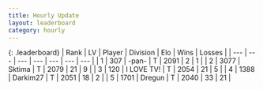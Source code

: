 ```yaml
---
title: Hourly Update
layout: leaderboard
category: hourly
---
```


{: .leaderboard}
| Rank | LV | Player | Division | Elo | Wins | Losses |
| --- | --- | --- | --- | --- | --- | --- |
| <span data-change="0">1</span> | 307 | <span title="ID: 719486">-pan-</span> | T | <span data-change="0">2091</span> | <span data-change="0">2</span> | <span data-change="0">1</span> |
| <span data-change="0">2</span> | 3077 | <span title="ID: 353063">Sktima</span> | T | <span data-change="0">2079</span> | <span data-change="0">21</span> | <span data-change="0">9</span> |
| <span data-change="1">3</span> | 120 | <span title="ID: 756304">I LOVE TV!</span> | T | <span data-change="19">2054</span> | <span data-change="3">21</span> | <span data-change="0">5</span> |
| <span data-change="1">4</span> | 1388 | <span title="ID: 694036">Darkim27</span> | T | <span data-change="19">2051</span> | <span data-change="3">18</span> | <span data-change="0">2</span> |
| <span data-change="-2">5</span> | 1701 | <span title="ID: 337810">Dregun</span> | T | <span data-change="0">2040</span> | <span data-change="0">33</span> | <span data-change="0">21</span> |